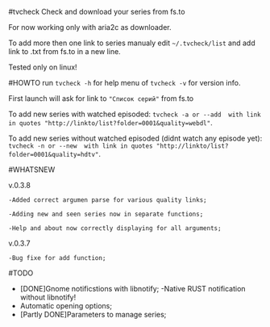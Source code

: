 #tvcheck
Check and download your series from fs.to

For now working only with aria2c as downloader.

To add more then one link to series manualy edit `~/.tvcheck/list` and add link to .txt from fs.to in a new line.

Tested only on linux!

#HOWTO
run `tvcheck -h` for help menu of `tvcheck -v` for version info.

First launch will ask for link to `"Список серий"` from fs.to

To add new series with watched episoded: `tvcheck -a or --add  with link in quotes "http://linkto/list?folder=0001&quality=webdl"`.

To add new series without watched episoded (didnt watch any episode yet): `tvcheck -n or --new  with link in quotes "http://linkto/list?folder=0001&quality=hdtv"`.

#WHATSNEW

v.0.3.8

	-Added correct argumen parse for various quality links;

	-Adding new and seen series now in separate functions;

	-Help and about now correctly displaying for all arguments;

v.0.3.7
	
	-Bug fixe for add function;

#TODO
- [DONE]Gnome notificstions with libnotify; -Native RUST notification without libnotify!
- Automatic opening options;
- [Partly DONE]Parameters to manage series;
